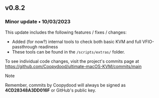 ## v0.8.2
### Minor update • 10/03/2023

This update includes the following features / fixes / changes:

- Added (for now?) internal tools to check both basic KVM and full VFIO-passthrough readiness
- These tools can be found in the ``/scripts/extras/`` folder. 

To see individual code changes, visit the project's commits page at https://github.com/Coopydood/ultimate-macOS-KVM/commits/main 

> [!NOTE]
> Remember, commits by Coopydood will always be signed as **4CD28348A3DD016F** or GitHub's public key. 